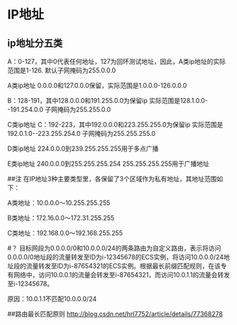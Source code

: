 # IP地址 #
## ip地址分五类 ##
 A：0-127，其中0代表任何地址，127为回环测试地址，因此，A类ip地址的实际范围是1-126.
默认子网掩码为255.0.0.0

A类ip地址 0.0.0.0和127.0.0.0保留，实际范围是1.0.0.0-126.0.0.0

B：128-191，其中128.0.0.0和191.255.0.0为保留ip
实际范围是128.1.0.0--191.254.0.0
子网掩码为255.255.0.0

C类ip地址
C：192-223，其中192.0.0.0和223.255.255.0为保留ip
实际范围是192.0.1.0--223.255.254.0
子网掩码为255.255.255.0

D类ip地址
224.0.0.0到239.255.255.255用于多点广播

E类ip地址
240.0.0.0到255.255.255.254
255.255.255.255用于广播地址


##注
在IP地址3种主要类型里，各保留了3个区域作为私有地址，其地址范围如下： 

A类地址：10.0.0.0～10.255.255.255 

B类地址：172.16.0.0～172.31.255.255 

C类地址：192.168.0.0～192.168.255.255


#？
目标网段为0.0.0.0/0和10.0.0.0/24的两条路由为自定义路由，表示将访问0.0.0.0/0地址段的流量转发至ID为i-12345678的ECS实例，将访问10.0.0.0/24地址段的流量转发至ID为i-87654321的ECS实例。根据最长前缀匹配规则，在该专有网络中，访问10.0.0.1的流量会转发至i-87654321，而访问10.0.1.1的流量会转发至i-12345678。

原因：10.0.1.1不匹配10.0.0.0/24

##路由最长匹配原则
http://blog.csdn.net/hrl7752/article/details/77368278


